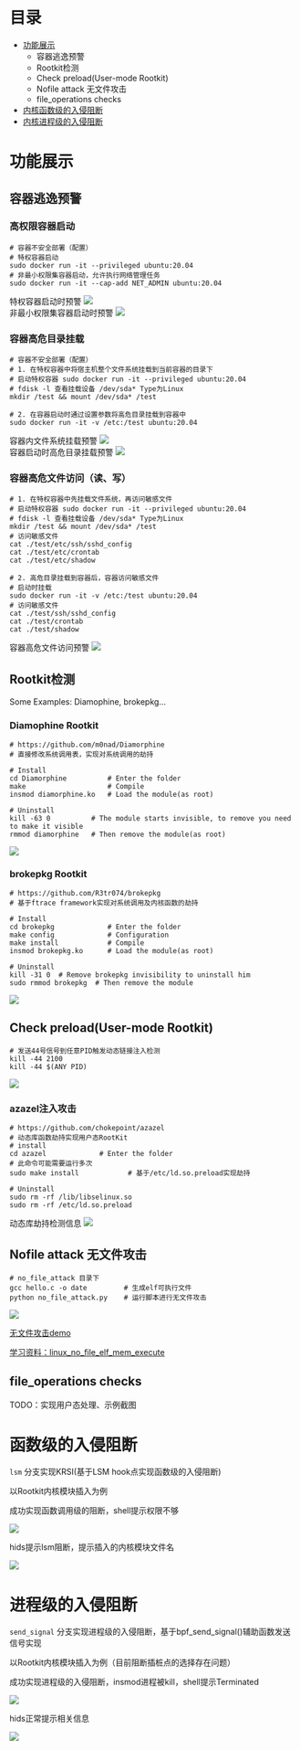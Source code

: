 # 目录

- [功能展示](#功能展示)
    - 容器逃逸预警
    - Rootkit检测
    - Check preload(User-mode Rootkit)
    - Nofile attack 无文件攻击
    - file_operations checks
- [内核函数级的入侵阻断](#函数级的入侵阻断)
- [内核进程级的入侵阻断](#进程级的入侵阻断)
    
# 功能展示

## 容器逃逸预警

### 高权限容器启动 

``` shell
# 容器不安全部署（配置）
# 特权容器启动
sudo docker run -it --privileged ubuntu:20.04 
# 非最小权限集容器启动，允许执行网络管理任务
sudo docker run -it --cap-add NET_ADMIN ubuntu:20.04 
```
特权容器启动时预警
![](./images/特权容器启动.png)    
非最小权限集容器启动时预警
![](./images/非最小权限集容器启动.png)    


### 容器高危目录挂载

``` shell
# 容器不安全部署（配置）
# 1. 在特权容器中将宿主机整个文件系统挂载到当前容器的目录下
# 启动特权容器 sudo docker run -it --privileged ubuntu:20.04 
# fdisk -l 查看挂载设备 /dev/sda* Type为Linux
mkdir /test && mount /dev/sda* /test

# 2. 在容器启动时通过设置参数将高危目录挂载到容器中
sudo docker run -it -v /etc:/test ubuntu:20.04
```
容器内文件系统挂载预警
![](./images/容器内文件系统挂载.png)  
容器启动时高危目录挂载预警
![](./images/容器启动时高危目录挂载.png)  

### 容器高危文件访问（读、写）

``` shell
# 1. 在特权容器中先挂载文件系统，再访问敏感文件
# 启动特权容器 sudo docker run -it --privileged ubuntu:20.04 
# fdisk -l 查看挂载设备 /dev/sda* Type为Linux
mkdir /test && mount /dev/sda* /test
# 访问敏感文件
cat ./test/etc/ssh/sshd_config
cat ./test/etc/crontab
cat ./test/etc/shadow

# 2. 高危目录挂载到容器后，容器访问敏感文件
# 启动时挂载
sudo docker run -it -v /etc:/test ubuntu:20.04
# 访问敏感文件
cat ./test/ssh/sshd_config
cat ./test/crontab
cat ./test/shadow
```
容器高危文件访问预警
![](./images/容器高危文件访问.png)  

## Rootkit检测

Some Examples: Diamophine, brokepkg...
### Diamophine Rootkit 
```shell
# https://github.com/m0nad/Diamorphine
# 直接修改系统调用表，实现对系统调用的劫持

# Install
cd Diamorphine          # Enter the folder
make                    # Compile
insmod diamorphine.ko   # Load the module(as root)

# Uninstall
kill -63 0          # The module starts invisible, to remove you need to make it visible
rmmod diamorphine   # Then remove the module(as root)
```

![](./images/detected-dia.png)    

### brokepkg Rootkit
```shell
# https://github.com/R3tr074/brokepkg
# 基于ftrace framework实现对系统调用及内核函数的劫持

# Install
cd brokepkg             # Enter the folder
make config             # Configuration
make install            # Compile
insmod brokepkg.ko      # Load the module(as root)

# Uninstall
kill -31 0  # Remove brokepkg invisibility to uninstall him
sudo rmmod brokepkg  # Then remove the module
```

![](./images/detected-broke.png)    

##  Check preload(User-mode Rootkit)

``` shell
# 发送44号信号到任意PID触发动态链接注入检测
kill -44 2100
kill -44 $(ANY PID)
```

![](./images/user-rootkit.png)  

### azazel注入攻击
``` shell
# https://github.com/chokepoint/azazel
# 动态库函数劫持实现用户态RootKit
# install
cd azazel             # Enter the folder
# 此命令可能需要运行多次
sudo make install            # 基于/etc/ld.so.preload实现劫持

# Uninstall
sudo rm -rf /lib/libselinux.so
sudo rm -rf /etc/ld.so.preload
```
动态库劫持检测信息
![](./images/azazel.png) 

##  Nofile attack 无文件攻击

``` shell
# no_file_attack 目录下
gcc hello.c -o date         # 生成elf可执行文件
python no_file_attack.py    # 运行脚本进行无文件攻击
```

![](./images/nofile-attack.png)  

[无文件攻击demo](./no_file_attack/no_file_attack.py)

[学习资料：linux_no_file_elf_mem_execute](https://xeldax.top/article/linux_no_file_elf_mem_execute)

##  file_operations checks

TODO：实现用户态处理、示例截图

# 函数级的入侵阻断
`lsm` 分支实现KRSI(基于LSM hook点实现函数级的入侵阻断)

以Rootkit内核模块插入为例

成功实现函数调用级的阻断，shell提示权限不够

![](./images/KRSI-shell-output.png) 

hids提示lsm阻断，提示插入的内核模块文件名

![](./images/KRSI-hids-output.png)

# 进程级的入侵阻断
`send_signal` 分支实现进程级的入侵阻断，基于bpf_send_signal()辅助函数发送信号实现

以Rootkit内核模块插入为例（目前阻断插桩点的选择存在问题）

成功实现进程级的入侵阻断，insmod进程被kill，shell提示Terminated

![](./images/send_signal-shell-output.png)

hids正常提示相关信息

![](./images/send_signal-hids-output.png)

